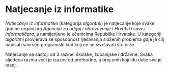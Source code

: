 # Natjecanje iz informatike

_Natjecanje iz informatike_ (kategorija _algoritmi_) je natjecanje koje svake godine organizira _Agencija za odgoj i obrazovanje_ i _Hrvatski savez informatičara_,
a namijenjeno je učenicima Republike Hrvatske. U kategoriji _algoritmi_ provjerava se sposobnost rješavanja složenih problema gdje je cilj
napisati savršen programski kod koji će se izvršavati što brže.

Natjecanje se sastoji od 3 razine: školske, županijske i državne.
Svaka sljedeća razina veći je izazov od prethodne, a broj onih koji idu dalje sve je manji.
